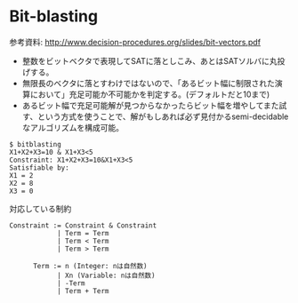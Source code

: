 # Bit-blasting
参考資料: http://www.decision-procedures.org/slides/bit-vectors.pdf

 * 整数をビットベクタで表現してSATに落としこみ、あとはSATソルバに丸投げする。
 * 無限長のベクタに落とすわけではないので、「あるビット幅に制限された演算において」充足可能か不可能かを判定する。(デフォルトだと10まで)
 * あるビット幅で充足可能解が見つからなかったらビット幅を増やしてまた試す、という方式を使うことで、解がもしあれば必ず見付かるsemi-decidableなアルゴリズムを構成可能。

```
$ bitblasting
X1+X2+X3=10 & X1+X3<5
Constraint: X1+X2+X3=10&X1+X3<5
Satisfiable by:
X1 = 2
X2 = 8
X3 = 0
```

対応している制約
```
Constraint := Constraint & Constraint
            | Term = Term
			| Term < Term
			| Term > Term

      Term := n (Integer: nは自然数)
            | Xn (Variable: nは自然数)
			| -Term
            | Term + Term
```

